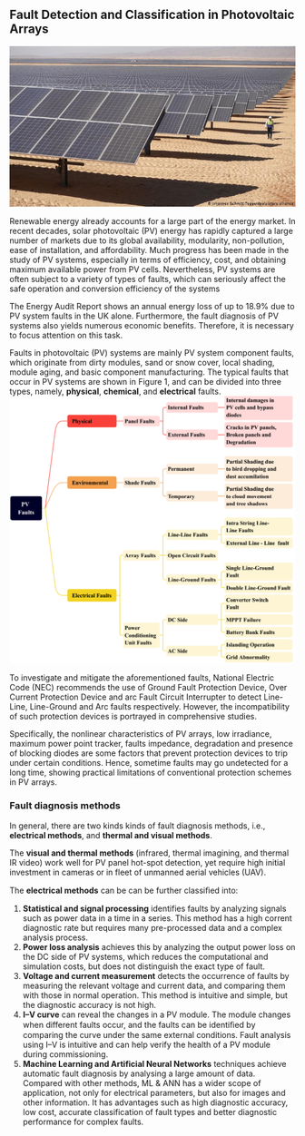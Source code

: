 ## Fault Detection and Classification in Photovoltaic Arrays

<p align="center"> <img src="i/solar_plant_desert.jpg" /> </p>
<!--![](img/solar_plant_desert.jpg) -->

Renewable energy already accounts for a large part of the energy market. In recent decades, solar photovoltaic (PV) energy has rapidly captured a large number of markets due to its global availability, modularity, non-pollution, ease of installation, and affordability. Much progress has been made in the study of PV systems, especially in terms of efficiency, cost, and obtaining maximum available power from PV cells. Nevertheless, PV systems are often subject to a variety of types of faults, which can seriously affect the safe operation and conversion efficiency of the systems

The Energy Audit Report shows an annual energy loss of up to 18.9% due to PV system faults in the UK alone. Furthermore, the fault diagnosis of PV systems also yields numerous economic benefits. Therefore, it is necessary to focus attention on this task.

Faults in photovoltaic (PV) systems are mainly PV system component faults, which originate from dirty modules, sand or snow cover, local shading, module aging, and basic component manufacturing. The typical faults that occur in PV systems are shown in Figure 1, and can be divided into three types, namely, **physical**, **chemical**, and **electrical** faults.
![](img/fault_types_solar_panel.jpg)

To investigate and mitigate the aforementioned faults, National Electric Code (NEC) recommends the use of Ground Fault Protection Device, Over Current Protection Device and arc Fault Circuit Interrupter to detect Line-Line, Line-Ground and Arc faults respectively. However, the incompatibility of such protection devices is portrayed in comprehensive studies. 

Specifically, the nonlinear characteristics of PV arrays, low irradiance, maximum power point tracker, faults impedance, degradation and presence of blocking diodes are some factors that prevent protection devices to trip under certain conditions. Hence, sometime faults may go undetected for a long time, showing practical limitations of conventional protection schemes in PV arrays.

### Fault diagnosis methods

In general, there are two kinds kinds of fault diagnosis methods, i.e., **electrical methods**, and **thermal and visual methods**. 

The **visual and thermal methods** (infrared, thermal imagining, and thermal IR video) work well for PV panel hot-spot detection, yet require high initial investment in cameras or in fleet of unmanned aerial vehicles (UAV).

The **electrical methods** can be can be further classiﬁed into: 
1. **Statistical and signal processing** identifies faults by analyzing signals such as power data in a time in a series. This method has a high corrent diagnostic rate but requires many pre-processed data and a complex analysis process.
2. **Power loss analysis** achieves this by analyzing the output power loss on the DC side of PV systems, which reduces the computational and simulation costs, but does not distinguish the exact type of fault.
3. **Voltage and current measurement** detects the occurrence of faults by measuring the relevant voltage and current data, and comparing them with those in normal operation. This method is intuitive and simple, but the diagnostic accuracy is not high.
4. **I–V curve** can reveal the changes in a PV module. The module changes when different faults occur, and the faults can be identiﬁed by comparing the curve under the same external conditions. Fault analysis using I–V is intuitive and can help verify the health of a PV module during commissioning.
5. **Machine Learning and Artificial Neural Networks** techniques achieve automatic fault diagnosis by analysing a large amount of data. Compared with other methods, ML & ANN has a wider scope of application, not only for electrical parameters, but also for images and other information. It has advantages such as high diagnostic accuracy, low cost, accurate classification of fault types and better diagnostic performance for complex faults.
